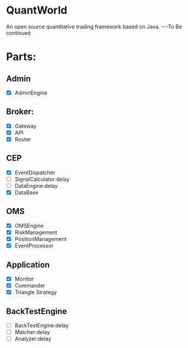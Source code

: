 # QuantWorld
An open source quantitative trading framework based on Java.
---To Be continued

# Parts:

## Admin
- [X] AdminEngine
## Broker:
- [X] Gateway  
- [X] API
- [X] Router

## CEP
- [X] EventDispatcher
- [ ] SignalCalculator:delay
- [ ] DataEngine:delay
- [X] DataBase

## OMS
- [X] OMSEngine
- [X] RiskManagement
- [X] PositionManagement
- [X] EventProcessor

## Application
- [X] Monitor
- [X] Commander
- [X] Triangle Strategy

## BackTestEngine
- [ ] BackTestEngine:delay
- [ ] Matcher:delay
- [ ] Analyzer:delay
